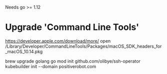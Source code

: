 Needs go >= 1.12

# Upgrade 'Command Line Tools'
https://developer.apple.com/download/more/
open /Library/Developer/CommandLineTools/Packages/macOS_SDK_headers_for_macOS_10.14.pkg

brew upgrade golang
go mod init github.com/olibye/ssh-operator
kubebuilder init --domain positiverobot.com

